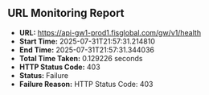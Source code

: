 ## URL Monitoring Report

- **URL:** https://api-gw1-prod1.fisglobal.com/gw/v1/health
- **Start Time:** 2025-07-31T21:57:31.214810
- **End Time:** 2025-07-31T21:57:31.344036
- **Total Time Taken:** 0.129226 seconds
- **HTTP Status Code:** 403
- **Status:** Failure
- **Failure Reason:** HTTP Status Code: 403
